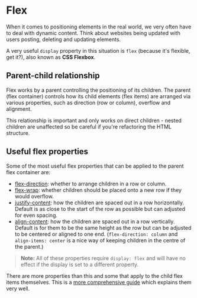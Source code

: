 # Flex

When it comes to positioning elements in the real world, we very often have to deal with dynamic content. Think about websites being updated with users posting, deleting and updating elements.

A very useful `display` property in this situation is `flex` (because it's flexible, get it?), also known as **CSS Flexbox**.

## Parent-child relationship

Flex works by a parent controlling the positioning of its children. The parent (flex container) controls how its child elements (flex items) are arranged via various properties, such as direction (row or column), overflow and alignment.

This relationship is important and only works on direct children - nested children are unaffected so be careful if you're refactoring the HTML structure.

## Useful flex properties

Some of the most useful flex properties that can be applied to the parent flex container are:

- [flex-direction](https://developer.mozilla.org/en-US/docs/Web/CSS/flex-direction): whether to arrange children in a row or column.
- [flex-wrap](https://developer.mozilla.org/en-US/docs/Web/CSS/flex-wrap): whether children should be placed onto a new row if they would overflow.
- [justify-content](https://developer.mozilla.org/en-US/docs/Web/CSS/justify-content): how the children are spaced out in a row horizontally. Default is as close to the start of the row as possible but can adjusted for even spacing.
- [align-content](https://developer.mozilla.org/en-US/docs/Web/CSS/align-content): how the children are spaced out in a row vertically. Default is for them to be the same height as the row but can be adjusted to be centered or aligned to one end. (`flex-direction: column` and `align-items: center` is a nice way of keeping children in the centre of the parent.)

> **Note:** All of these properties require `display: flex` and will have no effect if the display is set to a different property.

There are more properties than this and some that apply to the child flex items themselves. This is a [more comprehensive guide](https://css-tricks.com/snippets/css/a-guide-to-flexbox/) which explains them very well.
